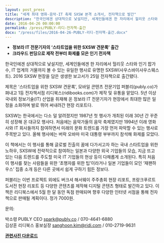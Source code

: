 ```yaml
---
layout: post_press
title: "세계 최대 영화-음악-IT 축제 SXSW 본격 소개서, 전자책으로 발간"
description: "한국인에겐 상대적으로 낯설지만, 세계인들에겐 한 자리에서 헐리웃 스타와 인기 팝가수, IT 업계의 거물까지 볼 수 있는 유일한 행사로 유명한 SXSW(사우스바이사우스웨스트). 2016 SXSW 현장을 담은 생생한 보고서가 25일 전자책으로 출간됐다."
date: 2016-04-26 00:00:00
permalink: /press/PUBLY-리디-전자책-출간
docx: "/press/files/2016-04-26-PUBLY-리디-전자책-출간.docx"
---
```


* **정보라 IT 전문기자의 ‘스타트업을 위한 SXSW 견문록’ 출간**
* **크라우드 펀딩으로 제작 전부터 화제를 모은 인기 전자책**



한국인에겐 상대적으로 낯설지만, 세계인들에겐 한 자리에서 헐리웃 스타와 인기 팝가수, IT 업계의 거물까지 볼 수 있는 유일한 행사로 유명한 SXSW(사우스바이사우스웨스트). 2016 SXSW 현장을 담은 생생한 보고서가 25일 전자책으로 출간됐다.

제목은 ‘스타트업을 위한 SXSW 견문록’, 모바일 콘텐츠 전문기업 퍼블리(publy.co)가 펴내고 1등 전자책서점 리디북스(ridibooks.com)가 제작 및 유통을 맡았다. 5년 이상 국내외 정보기술(IT) 산업을 취재해 온 정보라 IT 전문기자가 현장에서 최대한 많은 일정을 소화하며 발로 뛰어 써내려간 현장 리포트다.

SXSW는 한국에서는 다소 덜 알려졌지만 1987년 첫 행사가 개최된 이래 30년 간 꾸준히 성장해 온 대규모 행사다. 처음에는 음악가들의 음악 축제였지만 1994년 이래 영화사와 IT 회사들까지 참여하면서 미래의 문화 트렌드를 가장 먼저 파악할 수 있는 행사로 주목받고 있다. 올해 행사에는 버락 오바마 미국 대통령 부부까지 참석해 화제를 모았다.

이 책에서는 이 행사를 통해 글로벌 진출의 꿈에 다가서고자 하는 국내 스타트업을 위한 노하우, SXSW에 전략적으로 참여하는 일본과 다양한 외국 기업들의 모습, 지금 뜨고 있는 다음 트렌드를 주도할 미국 IT 기업들의 현상 등이 다채롭게 소개된다. 특히 처음 이 행사를 찾는 사람들을 위한 ‘초행자를 위한 팁’이라거나 일본 기업들이 모인 ‘재팬하우스’ 집중 소개 등은 다른 곳에서 쉽게 구하기 힘든 정보다.

퍼블리는 이번 프로젝트 외에도 버크셔 해서웨이 주주총회 현장 리포트, 프랑크푸르트 도서전 현장 리포트 등 다양한 콘텐츠를 제작해 디지털 콘텐츠 형태로 발간하고 있다. 이 책은 리디북스에서 5월 한 달 동안 독점 판매되며 향후 다양한 인터넷 서점을 통해 전자책으로 판매될 계획이다. 정가 7000원.



문의:

박소령 PUBLY CEO spark@publy.co / 070-4641-6880 <br>
김상훈 리디북스 홍보실장 sanghoon.kim@ridi.com / 010-2719-9631

[**관련사진 다운로드**](/press/img/sxsw_cover.jpg)
